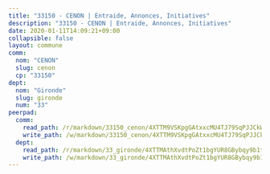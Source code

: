 ```yaml
---
title: "33150 - CENON | Entraide, Annonces, Initiatives"
description: "33150 - CENON | Entraide, Annonces, Initiatives"
date: 2020-01-11T14:09:21+09:00
collapsible: false
layout: commune
comm:
  nom: "CENON"
  slug: cenon
  cp: "33150"
dept:
  nom: "Gironde"
  slug: gironde
  num: "33"
peerpad:
  comm:
    read_path: /r/markdown/33150_cenon/4XTTM9VSKpgGAtxxcMU4TJ79SqPJJCkWWKMXTePt1qQbFADdv
    write_path: /w/markdown/33150_cenon/4XTTM9VSKpgGAtxxcMU4TJ79SqPJJCkWWKMXTePt1qQbFADdv-K3TgTm69zoLQZn4JqxEqFFGTGGmjQnHr4KAUkqPcc7SzGw1jUKWFtbtYhcuxvPMPFhCy8hs5E9kg9mMBNa7Ljhu9AuC8PTkmzXc5KJ3AyxfPPFeGg93mpvFdot2WRyUunk6XB3At
  dept:
    read_path: /r/markdown/33_gironde/4XTTMAthXvdtPoZt1bgYUR8GBybqy9b1tLUaaKDw5iKj57LRt
    write_path: /w/markdown/33_gironde/4XTTMAthXvdtPoZt1bgYUR8GBybqy9b1tLUaaKDw5iKj57LRt-K3TgU8ogmN5s8hbKrZhkV9P1KQiFepNWXjoYRvdMTW1jt7eRXTmrjG677tN9mcUTsALjzYGgb8mvcrYPJn2Jd8cTiBmF9aZcbgdcQL1kzCPJnSf6X8tpEcGPdTr5qT6cQqEpt6oQ
---
```


